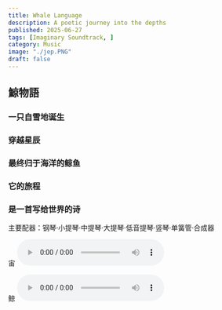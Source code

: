 ```yaml
---
title: Whale Language
description: A poetic journey into the depths
published: 2025-06-27
tags: [Imaginary Soundtrack, ]
category: Music
image: "./jep.PNG"
draft: false
---
```

## 鯨物語

### **一只自雪地诞生**
### **穿越星辰**
### **最终归于海洋的鲸鱼**
### **它的旅程**
### **​是一首写给世界的诗**

主要配器：钢琴·小提琴·中提琴·大提琴·低音提琴·竖琴·单簧管·合成器


宙
<audio controls>
    <source src="/music/宙.mp3" type="audio/mpeg">
</audio>

鲸
<audio controls>
    <source src="/music/鲸.wav" type="audio/mpeg">
</audio>